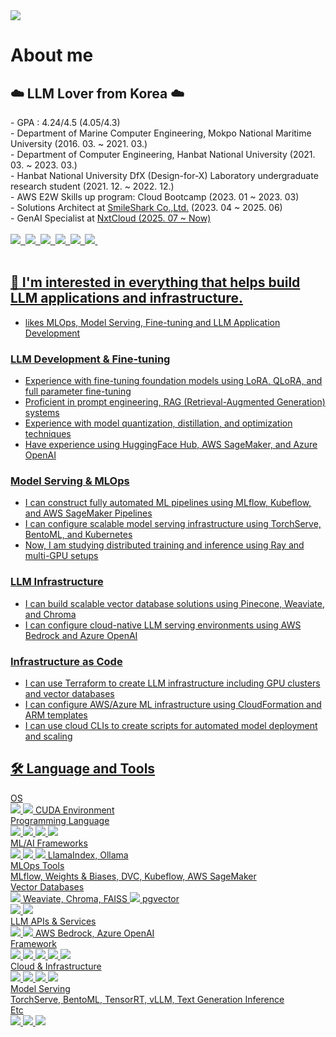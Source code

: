 
<div align="left">
<img src="https://capsule-render.vercel.app/api?type=waving&color=auto&height=300&section=header&text=Welcome&fontSize=90&desc=Arciel%20Github%20Repo&descAlign=70&descAlignY=30" />
  
# About me
  ## ☁️ LLM Lover from Korea ☁️
  <div align="left">
    - GPA : 4.24/4.5 (4.05/4.3)<br>
    - Department of Marine Computer Engineering, Mokpo National Maritime University (2016. 03. ~ 2021. 03.)<br>
    - Department of Computer Engineering, Hanbat National University (2021. 03. ~ 2023. 03.)<br>
    - Hanbat National University DfX (Design-for-X) Laboratory undergraduate research student (2021. 12. ~ 2022. 12.)<br>
    - AWS E2W Skills up program: Cloud Bootcamp (2023. 01 ~ 2023. 03)<br>
    - Solutions Architect at <a href = "https://www.smileshark.kr">SmileShark Co.,Ltd.</a> (2023. 04 ~ 2025. 06)<br>
    - GenAI Specialist at <a href = "https://nxtcloud.kr">NxtCloud (2025. 07 ~ Now)<br><br>
    <img src = "https://images.credly.com/size/100x100/images/73e4a58b-a8ef-41a3-a7db-9183dd269882/image.png">&nbsp;
    <img src = "https://images.credly.com/size/100x100/images/2f7b0627-48a0-4894-8d46-3245bdfe0463/image.png">&nbsp;
    <img src = "https://images.credly.com/size/100x100/images/00634f82-b07f-4bbd-a6bb-53de397fc3a6/image.png">&nbsp;
    <img src = "https://images.credly.com/size/100x100/images/0e284c3f-5164-4b21-8660-0d84737941bc/image.png">&nbsp;
    <img src = "https://images.credly.com/size/100x100/images/2d84e428-9078-49b6-a804-13c15383d0de/image.png">&nbsp;
    <img src = "https://images.credly.com/size/100x100/images/778bde6c-ad1c-4312-ac33-2fa40d50a147/image.png">&nbsp;
  </div><br>



  ## 🌟 I'm interested in everything that helps build LLM applications and infrastructure.<br>
* likes MLOps, Model Serving, Fine-tuning and LLM Application Development
### LLM Development & Fine-tuning
* Experience with fine-tuning foundation models using LoRA, QLoRA, and full parameter fine-tuning
* Proficient in prompt engineering, RAG (Retrieval-Augmented Generation) systems
* Experience with model quantization, distillation, and optimization techniques
* Have experience using HuggingFace Hub, AWS SageMaker, and Azure OpenAI
### Model Serving & MLOps
* I can construct fully automated ML pipelines using MLflow, Kubeflow, and AWS SageMaker Pipelines
* I can configure scalable model serving infrastructure using TorchServe, BentoML, and Kubernetes
* Now, I am studying distributed training and inference using Ray and multi-GPU setups
### LLM Infrastructure
* I can build scalable vector database solutions using Pinecone, Weaviate, and Chroma
* I can configure cloud-native LLM serving environments using AWS Bedrock and Azure OpenAI
### Infrastructure as Code
* I can use Terraform to create LLM infrastructure including GPU clusters and vector databases
* I can configure AWS/Azure ML infrastructure using CloudFormation and ARM templates
* I can use cloud CLIs to create scripts for automated model deployment and scaling

## 🛠️ Language and Tools
<div align="left">
  OS<br>
  <img src="https://img.shields.io/badge/linux-FCC624?style=for-the-badge&logo=linux&logoColor=white">
  <img src="https://img.shields.io/badge/ubuntu-E95420?style=for-the-badge&logo=ubuntu&logoColor=white">
  CUDA Environment
  <br>
  Programming Language<br>
  <img src="https://img.shields.io/badge/python-3776AB?style=for-the-badge&logo=python&logoColor=white">
  <img src="https://img.shields.io/badge/javascript-F7DF1E?style=for-the-badge&logo=javascript&logoColor=white">
  <img src="https://img.shields.io/badge/rust-000000?style=for-the-badge&logo=rust&logoColor=white">
  <img src="https://img.shields.io/badge/julia-9558B2?style=for-the-badge&logo=julia&logoColor=white">
  <br>
  ML/AI Frameworks<br>
  <img src="https://img.shields.io/badge/pytorch-EE4C2C?style=for-the-badge&logo=pytorch&logoColor=white">
  <img src="https://img.shields.io/badge/transformers-FF6F00?style=for-the-badge&logo=huggingface&logoColor=white">
  <img src="https://img.shields.io/badge/langchain-1C3C3C?style=for-the-badge&logo=langchain&logoColor=white">
  LlamaIndex, Ollama
  <br>
  MLOps Tools<br>
  MLflow, Weights & Biases, DVC, Kubeflow, AWS SageMaker
  <br>
  Vector Databases<br>
  <img src="https://img.shields.io/badge/pinecone-000000?style=for-the-badge&logo=pinecone&logoColor=white">
  Weaviate, Chroma, FAISS
  <img src="https://img.shields.io/badge/postgresql-4169E1?style=for-the-badge&logo=postgresql&logoColor=white">
  pgvector<br>
  <img src="https://img.shields.io/badge/elasticsearch-005571?style=for-the-badge&logo=elasticsearch&logoColor=white">
  <img src="https://img.shields.io/badge/redis-DC382D?style=for-the-badge&logo=redis&logoColor=white">
  <br>
  LLM APIs & Services<br>
  <img src="https://img.shields.io/badge/openai-412991?style=for-the-badge&logo=openai&logoColor=white">
  <img src="https://img.shields.io/badge/anthropic-000000?style=for-the-badge&logo=anthropic&logoColor=white">
  AWS Bedrock, Azure OpenAI
  <br>
  Framework<br>
  <img src="https://img.shields.io/badge/fastapi-009688?style=for-the-badge&logo=fastapi&logoColor=white">
  <img src="https://img.shields.io/badge/streamlit-FF4B4B?style=for-the-badge&logo=streamlit&logoColor=white">
  <img src="https://img.shields.io/badge/gradio-FF9900?style=for-the-badge&logo=gradio&logoColor=white">
  <img src="https://img.shields.io/badge/flask-000000?style=for-the-badge&logo=flask&logoColor=white">
  <img src="https://img.shields.io/badge/react-61DAFB?style=for-the-badge&logo=react&logoColor=white">
  <br>
  Cloud & Infrastructure<br>
  <img src="https://img.shields.io/badge/aws-232F3E?style=for-the-badge&logo=amazonaws&logoColor=white">
  <img src="https://img.shields.io/badge/azure-0078D4?style=for-the-badge&logo=microsoftazure&logoColor=white">
  <img src="https://img.shields.io/badge/docker-2496ED?style=for-the-badge&logo=docker&logoColor=white">
  <img src="https://img.shields.io/badge/kubernetes-326CE5?style=for-the-badge&logo=kubernetes&logoColor=white">
  <br>
  Model Serving<br>
  TorchServe, BentoML, TensorRT, vLLM, Text Generation Inference
  <br>
  Etc<br>
  <img src="https://img.shields.io/badge/jupyter-F37626?style=for-the-badge&logo=jupyter&logoColor=white">
  <img src="https://img.shields.io/badge/nvidia-76B900?style=for-the-badge&logo=nvidia&logoColor=white">
  <img src="https://img.shields.io/badge/wandb-FFBE00?style=for-the-badge&logo=weightsandbiases&logoColor=white">
  <br>
</div>

  
<!--
**Arc1el/Arc1el** is a ✨ _special_ ✨ repository because its `README.md` (this file) appears on your GitHub profile

Here are some ideas to get you started:

- 🔭 I’m currently working on ...
- 🌱 I’m currently learning ...
- 👯 I’m looking to collaborate on ...
- 🤔 I’m looking for help with ...
- 💬 Ask me about ...
- 📫 How to reach me: ...
- 😄 Pronouns: ...
- ⚡ Fun fact: ...
-->
